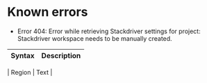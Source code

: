 # Known errors
* Error 404: Error while retrieving Stackdriver settings for project: Stackdriver workspace needs to be manually created.

| Syntax      | Description |
| ----------- | ----------- |

| Region      | Text        |